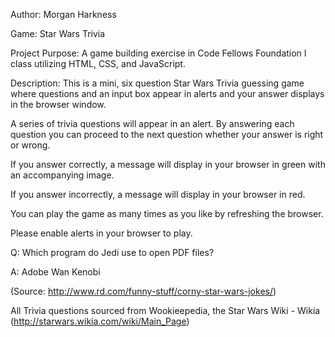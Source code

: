 Author: Morgan Harkness

Game: Star Wars Trivia

Project Purpose: A game building exercise in Code Fellows Foundation I class utilizing HTML, CSS, and JavaScript.

Description: This is a mini, six question Star Wars Trivia guessing game where questions and an input box appear in alerts and your answer displays in the browser window. 

A series of trivia questions will appear in an alert. By answering each question you can proceed to the next question whether your answer is right or wrong. 

If you answer correctly, a message will display in your browser in green with an accompanying image.

If you answer incorrectly, a message will display in your browser in red.

You can play the game as many times as you like by refreshing the browser. 

Please enable alerts in your browser to play.


Q: Which program do Jedi use to open PDF files?

A: Adobe Wan Kenobi

(Source: http://www.rd.com/funny-stuff/corny-star-wars-jokes/)

All Trivia questions sourced from Wookieepedia, the Star Wars Wiki - Wikia (http://starwars.wikia.com/wiki/Main_Page)